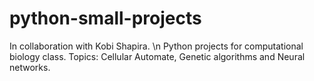 # python-small-projects
In collaboration with Kobi Shapira. \n
Python projects for computational biology class. 
Topics: Cellular Automate, Genetic algorithms and Neural networks.  
